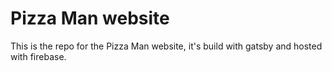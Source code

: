 # Pizza Man website

This is the repo for the Pizza Man website, it's build with gatsby and hosted with firebase.
